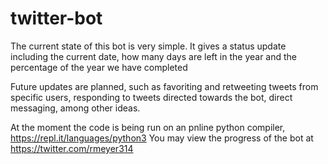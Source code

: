 # twitter-bot

The current state of this bot is very simple. It gives a status update including the current date, how many days are left 
in the year and the percentage of the year we have completed

Future updates are planned, such as favoriting and retweeting tweets from specific users, responding to tweets directed 
towards the bot, direct messaging, among other ideas.

At the moment the code is being run on an pnline python compiler, https://repl.it/languages/python3
You may view the progress of the bot at https://twitter.com/rmeyer314
